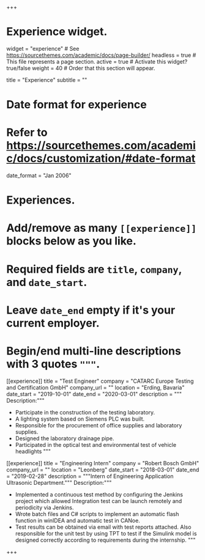 +++
# Experience widget.
widget = "experience"  # See https://sourcethemes.com/academic/docs/page-builder/
headless = true  # This file represents a page section.
active = true  # Activate this widget? true/false
weight = 40  # Order that this section will appear.

title = "Experience"
subtitle = ""

# Date format for experience
#   Refer to https://sourcethemes.com/academic/docs/customization/#date-format
date_format = "Jan 2006"

# Experiences.
#   Add/remove as many `[[experience]]` blocks below as you like.
#   Required fields are `title`, `company`, and `date_start`.
#   Leave `date_end` empty if it's your current employer.
#   Begin/end multi-line descriptions with 3 quotes `"""`.
[[experience]]
  title = "Test Engineer"
  company = "CATARC Europe Testing and Certification GmbH"
  company_url = ""
  location = "Erding, Bavaria"
  date_start = "2019-10-01"
  date_end = "2020-03-01"
  description = """
  Description:"""
  * Participate in the construction of the testing laboratory. 
  * A lighting system based on Siemens PLC was built.
  * Responsible for the procurement of office supplies and laboratory supplies.
  * Designed the laboratory drainage pipe. 
  * Participated in the optical test and environmental test of vehicle headlights
  """

[[experience]]
  title = "Engineering Intern"
  company = "Robert Bosch GmbH"
  company_url = ""
  location = "Leonberg"
  date_start = "2018-03-01"
  date_end = "2019-02-28"
  description = """Intern of Engineering Application Ultrasonic Department."""
  Description:"""
  * Implemented a continuous test method by configuring the Jenkins project which allowed Integration test can be launch remotely and periodicity via Jenkins. 
  * Wrote batch files and C# scripts to implement an automatic flash function in winIDEA and automatic test in CANoe.
  * Test results can be obtained via email with test reports attached. Also responsible for the unit test by using TPT to test if the Simulink model is designed correctly according to requirements during the internship.
  """

+++
